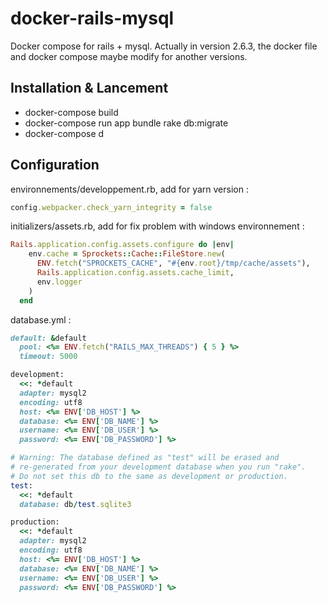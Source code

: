 # docker-rails-mysql

Docker compose for rails + mysql. Actually in version 2.6.3, the docker file and docker compose maybe modify for another versions.

## Installation & Lancement

* docker-compose build
* docker-compose run app bundle rake db:migrate
* docker-compose d

## Configuration

environnements/developpement.rb, add for yarn version :
```ruby
config.webpacker.check_yarn_integrity = false
```
initializers/assets.rb, add for fix problem with windows environnement :
```ruby
Rails.application.config.assets.configure do |env|
    env.cache = Sprockets::Cache::FileStore.new(
      ENV.fetch("SPROCKETS_CACHE", "#{env.root}/tmp/cache/assets"),
      Rails.application.config.assets.cache_limit,
      env.logger
    )
  end
```
database.yml :
```ruby
default: &default
  pool: <%= ENV.fetch("RAILS_MAX_THREADS") { 5 } %>
  timeout: 5000

development:
  <<: *default
  adapter: mysql2
  encoding: utf8
  host: <%= ENV['DB_HOST'] %> 
  database: <%= ENV['DB_NAME'] %> 
  username: <%= ENV['DB_USER'] %> 
  password: <%= ENV['DB_PASSWORD'] %> 

# Warning: The database defined as "test" will be erased and
# re-generated from your development database when you run "rake".
# Do not set this db to the same as development or production.
test:
  <<: *default
  database: db/test.sqlite3

production:
  <<: *default
  adapter: mysql2
  encoding: utf8
  host: <%= ENV['DB_HOST'] %> 
  database: <%= ENV['DB_NAME'] %> 
  username: <%= ENV['DB_USER'] %> 
  password: <%= ENV['DB_PASSWORD'] %> 

```
